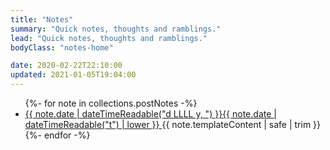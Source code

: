 ```yaml
---
title: "Notes"
summary: "Quick notes, thoughts and ramblings."
lead: "Quick notes, thoughts and ramblings."
bodyClass: "notes-home"

date: 2020-02-22T22:10:00
updated: 2021-01-05T19:04:00
---
```


<ul class="[ notes__list ] [ flow ]">
{%- for note in collections.postNotes -%}
  <li class="[ notes__list-item ]">
    <article class="[ note__summary ] [ flow ]">
      <a href="{{ note.url }}">
        <time datetime="{{ note.date | dateTime }}">{{ note.date | dateTimeReadable("d LLLL y, ") }}{{ note.date | dateTimeReadable("t") | lower }}</time>
      </a>
      {{ note.templateContent | safe | trim }}
    </article>
  </li>
{%- endfor -%}
</ul>
